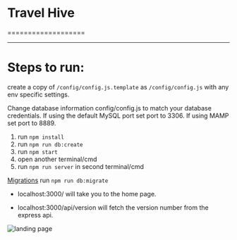 
# Travel Hive
===================

- - - -

# Steps to run: #

create a copy of `/config/config.js.template` as `/config/config.js` with any env specific settings.

Change database information config/config.js to match your database credentials.
If using the default MySQL port set port to 3306.
If using MAMP set port to 8889.

1. run `npm install`
2. run `npm run db:create`
3. run `npm start`
4. open another terminal/cmd
5. run `npm run server` in second terminal/cmd



[Migrations](https://github.com/sequelize/cli)
run `npm run db:migrate`



- localhost:3000/ will take you to the home page.

- localhost:3000/api/version will fetch the version number from the express api.

![landing page](https://raw.githubusercontent.com/reggieroby/travel_hive/master/public/landing.png)
